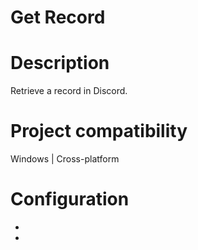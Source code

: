 ﻿# Get Record

# Description

Retrieve a record in Discord.

# Project compatibility

Windows | Cross-platform

# Configuration

* 
*
